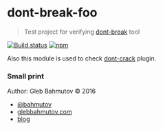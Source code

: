 # dont-break-foo

> Test project for verifying
> [dont-break](https://github.com/bahmutov/dont-break) tool

[![Build status][ci-image]][ci-url]
[![npm][npm-image]][npm-url]

[npm-image]: https://nodei.co/npm/dont-break-foo.svg
[npm-url]: https://npmjs.org/package/dont-break-foo
[ci-image]: https://travis-ci.org/bahmutov/dont-break-foo.svg?branch=master
[ci-url]: https://travis-ci.org/bahmutov/dont-break-foo

Also this module is used to check
[dont-crack](https://github.com/bahmutov/dont-crack) plugin.

### Small print

Author: Gleb Bahmutov &copy; 2016

* [@bahmutov](https://twitter.com/bahmutov)
* [glebbahmutov.com](http://glebbahmutov.com)
* [blog](http://glebbahmutov.com/blog)
